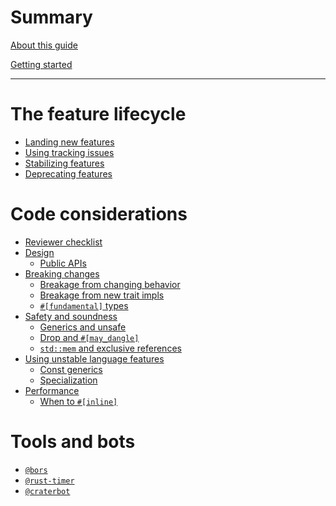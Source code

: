# Summary

[About this guide](./about-this-guide.md)

[Getting started](./getting-started.md)

---

# The feature lifecycle

- [Landing new features](./feature-lifecycle/new-unstable-features.md)
- [Using tracking issues](./feature-lifecycle/tracking-issues.md)
- [Stabilizing features](./feature-lifecycle/stabilization.md)
- [Deprecating features](./feature-lifecycle/deprecation.md)

# Code considerations

- [Reviewer checklist](./code-considerations/reviewer-checklist.md)
- [Design](./code-considerations/design/summary.md)
    - [Public APIs](./code-considerations/design/public-apis.md)
- [Breaking changes](./code-considerations/breaking-changes/summary.md)
    - [Breakage from changing behavior](./code-considerations/breaking-changes/behavior.md)
    - [Breakage from new trait impls](./code-considerations/breaking-changes/new-trait-impls.md)
    - [`#[fundamental]` types](./code-considerations/breaking-changes/fundamental.md)
- [Safety and soundness](./code-considerations/safety-and-soundness/summary.md)
    - [Generics and unsafe](./code-considerations/safety-and-soundness/generics-and-unsafe.md)
    - [Drop and `#[may_dangle]`](./code-considerations/safety-and-soundness/may-dangle.md)
    - [`std::mem` and exclusive references](./code-considerations/safety-and-soundness/mem-and-exclusive-refs.md)
- [Using unstable language features](./code-considerations/using-unstable-lang/summary.md)
    - [Const generics](./code-considerations/using-unstable-lang/const-generics.md)
    - [Specialization](./code-considerations/using-unstable-lang/specialization.md)
- [Performance](./code-considerations/performance/summary.md)
    - [When to `#[inline]`](./code-considerations/performance/inline.md)

# Tools and bots

- [`@bors`](./tools-and-bots/bors.md)
- [`@rust-timer`](./tools-and-bots/timer.md)
- [`@craterbot`](./tools-and-bots/crater.md)
